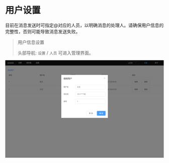 # 用户设置


目前在消息发送时可指定@对应的人员，以明确消息的处理人。请确保用户信息的完整性，否则可能导致消息发送失败。

> 用户信息设置
>
> 头部导航: <code>设置</code> / <code>人员</code> 可进入管理界面。

![image](./img/user_set.png)